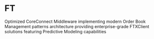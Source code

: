 # FT
Optimized CoreConnect Middleware implementing modern Order Book Management patterns architecture providing enterprise-grade FTXClient solutions featuring Predictive Modeling capabilities
